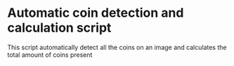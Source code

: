 # Automatic coin detection and calculation script

This script automatically detect all the coins on an image and calculates the total amount of coins present